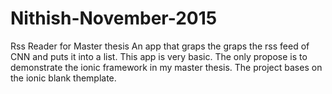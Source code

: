 # Nithish-November-2015
Rss Reader for Master thesis
An app that graps the graps the rss feed of CNN and puts it into a list. This app is very basic. The only propose is to demonstrate the ionic framework in my master thesis. The project bases on the ionic blank themplate.
